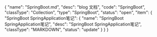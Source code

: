 {
    "name": "SpringBoot.md",
    "desc": "blog 文档",
    "code": "SpringBoot",
    "classType": "Collection",
    "type": "SpringBoot",
    "status": "open",
    "item": {
        "SpringBoot SpringApplication笔记": {
            "name": "SpringBoot SpringApplication笔记",
            "desc": "SpringBoot SpringApplication笔记",
            "classType": "MARKDOWN",
            "status": "update"
        }
    }
}